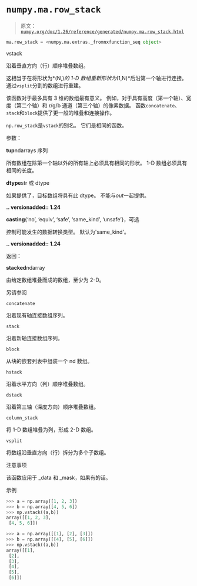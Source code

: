 # `numpy.ma.row_stack`

> 原文：[`numpy.org/doc/1.26/reference/generated/numpy.ma.row_stack.html`](https://numpy.org/doc/1.26/reference/generated/numpy.ma.row_stack.html)

```py
ma.row_stack = <numpy.ma.extras._fromnxfunction_seq object>
```

vstack

沿着垂直方向（行）顺序堆叠数组。

这相当于在将形状为*(N,)*的 1-D 数组重新形状为*(1,N)*后沿第一个轴进行连接。 通过`vsplit`分割的数组进行重建。

该函数对于最多具有 3 维的数组最有意义。 例如，对于具有高度（第一个轴）、宽度（第二个轴）和 r/g/b 通道（第三个轴）的像素数据。 函数`concatenate`、`stack`和`block`提供了更一般的堆叠和连接操作。

`np.row_stack`是`vstack`的别名。 它们是相同的函数。

参数：

**tup**ndarrays 序列

所有数组在除第一个轴以外的所有轴上必须具有相同的形状。 1-D 数组必须具有相同的长度。

**dtype**str 或 dtype

如果提供了，目标数组将具有此 dtype。 不能与*out*一起提供。

**.. versionadded:: 1.24**

**casting**{‘no’, ‘equiv’, ‘safe’, ‘same_kind’, ‘unsafe’}，可选

控制可能发生的数据转换类型。 默认为'same_kind'。

**.. versionadded:: 1.24**

返回：

**stacked**ndarray

由给定数组堆叠而成的数组，至少为 2-D。

另请参阅

`concatenate`

沿着现有轴连接数组序列。

`stack`

沿着新轴连接数组序列。

`block`

从块的嵌套列表中组装一个 nd 数组。

`hstack`

沿着水平方向（列）顺序堆叠数组。

`dstack`

沿着第三轴（深度方向）顺序堆叠数组。

`column_stack`

将 1-D 数组堆叠为列，形成 2-D 数组。

`vsplit`

将数组沿垂直方向（行）拆分为多个子数组。

注意事项

该函数应用于 _data 和 _mask，如果有的话。

示例

```py
>>> a = np.array([1, 2, 3])
>>> b = np.array([4, 5, 6])
>>> np.vstack((a,b))
array([[1, 2, 3],
 [4, 5, 6]]) 
```

```py
>>> a = np.array([[1], [2], [3]])
>>> b = np.array([[4], [5], [6]])
>>> np.vstack((a,b))
array([[1],
 [2],
 [3],
 [4],
 [5],
 [6]]) 
```
